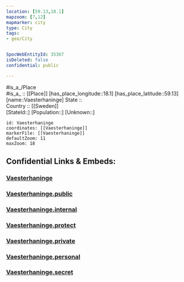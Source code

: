 ```yaml
---
location: [59.13,18.1] 
mapzoom: [7,12] 
mapmarker: city 
type: City
tags:
- geo/City


SpocWebEntityId: 35367
isDeleted: false
confidential: public

---
```

#is_a_/Place  
#is_a_ :: [[Place]] 
[has_place_longitude::18.1] 
[has_place_latitude::59.13] 
[name::Vaesterhaninge] 
State ::  
Country :: [[Sweden]]  
[StateId::] 
[Population::] 
[Unknown::] 


```leaflet
id: Vaesterhaninge
coordinates: [[Vaesterhaninge]] 
markerFile: [[Vaesterhaninge]] 
defaultZoom: 11 
maxZoom: 18
```


## Confidential Links & Embeds: 

### [Vaesterhaninge](/_Standards/Earth/Continent/Europe/Europe~North/Sweden/Provinces~Sweden/Stockholm,Province/City/Vaesterhaninge.md) 

### [Vaesterhaninge.public](/_public/Earth/Continent/Europe/Europe~North/Sweden/Provinces~Sweden/Stockholm,Province/City/Vaesterhaninge.public.md) 

### [Vaesterhaninge.internal](/_internal/Earth/Continent/Europe/Europe~North/Sweden/Provinces~Sweden/Stockholm,Province/City/Vaesterhaninge.internal.md) 

### [Vaesterhaninge.protect](/_protect/Earth/Continent/Europe/Europe~North/Sweden/Provinces~Sweden/Stockholm,Province/City/Vaesterhaninge.protect.md) 

### [Vaesterhaninge.private](/_private/Earth/Continent/Europe/Europe~North/Sweden/Provinces~Sweden/Stockholm,Province/City/Vaesterhaninge.private.md) 

### [Vaesterhaninge.personal](/_personal/Earth/Continent/Europe/Europe~North/Sweden/Provinces~Sweden/Stockholm,Province/City/Vaesterhaninge.personal.md) 

### [Vaesterhaninge.secret](/_secret/Earth/Continent/Europe/Europe~North/Sweden/Provinces~Sweden/Stockholm,Province/City/Vaesterhaninge.secret.md)

